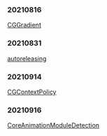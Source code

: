 ### 20210816
[CGGradient](changelogs/changelog0816.md)
### 20210831
[autoreleasing](changelogs/changelog0831.md)
### 20210914
[CGContextPolicy](changelogs/changelog0914.md)
### 20210916
[CoreAnimationModuleDetection](changelogs/changelog0916.md)



